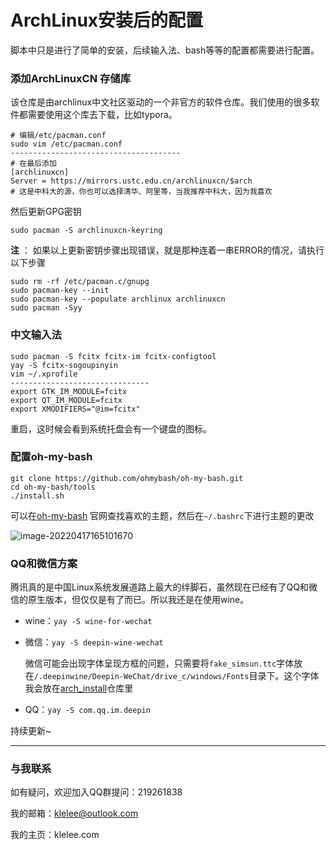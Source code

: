 # ArchLinux安装后的配置

脚本中只是进行了简单的安装，后续输入法、bash等等的配置都需要进行配置。

### 添加ArchLinuxCN 存储库

该仓库是由archlinux中文社区驱动的一个非官方的软件仓库。我们使用的很多软件都需要使用这个库去下载，比如typora。

```text
# 编辑/etc/pacman.conf
sudo vim /etc/pacman.conf
--------------------------------------
# 在最后添加
[archlinuxcn]
Server = https://mirrors.ustc.edu.cn/archlinuxcn/$arch   
# 这是中科大的源，你也可以选择清华、阿里等，当我推荐中科大，因为我喜欢
```

然后更新GPG密钥

```text
sudo pacman -S archlinuxcn-keyring
```

**注** ： 如果以上更新密钥步骤出现错误，就是那种连着一串ERROR的情况，请执行以下步骤

```text
sudo rm -rf /etc/pacman.c/gnupg
sudo pacman-key --init
sudo pacman-key --populate archlinux archlinuxcn
sudo pacman -Syy
```

### 中文输入法

```text
sudo pacman -S fcitx fcitx-im fcitx-configtool
yay -S fcitx-sogoupinyin
vim ~/.xprofile
-------------------------------
export GTK_IM_MODULE=fcitx
export QT_IM_MODULE=fcitx
export XMODIFIERS="@im=fcitx"
```

重启，这时候会看到系统托盘会有一个键盘的图标。

### 配置oh-my-bash

```
git clone https://github.com/ohmybash/oh-my-bash.git
cd oh-my-bash/tools
./install.sh
```

可以在[oh-my-bash](https://github.com/ohmybash/oh-my-bash/wiki/Themes) 官网查找喜欢的主题，然后在`~/.bashrc`下进行主题的更改

![image-20220417165101670](https://klelee-image.oss-cn-qingdao.aliyuncs.com/image/image-20220417165101670.png)

### QQ和微信方案

腾讯真的是中国Linux系统发展道路上最大的绊脚石，虽然现在已经有了QQ和微信的原生版本，但仅仅是有了而已。所以我还是在使用wine。

- wine：`yay -S wine-for-wechat`

- 微信：`yay -S deepin-wine-wechat`

  微信可能会出现字体呈现方框的问题，只需要将`fake_simsun.ttc`字体放在`/.deepinwine/Deepin-WeChat/drive_c/windows/Fonts`目录下。这个字体我会放在[arch_install](https://gitee.com/klelee/arch_install)仓库里

- QQ：`yay -S com.qq.im.deepin`

持续更新~



----------------------------------

### 与我联系

如有疑问，欢迎加入QQ群提问：219261838

我的邮箱：klelee@outlook.com

我的主页：klelee.com

